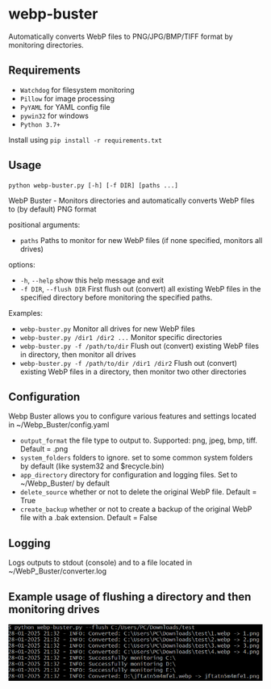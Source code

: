 # webp-buster
Automatically converts WebP files to PNG/JPG/BMP/TIFF format by monitoring directories.

## Requirements
- `Watchdog` for filesystem monitoring
- `Pillow` for image processing
- `PyYAML` for YAML config file
- `pywin32` for windows
- `Python 3.7+`

Install using `pip install -r requirements.txt`

##  Usage
`python webp-buster.py [-h] [-f DIR] [paths ...]`

WebP Buster - Monitors directories and automatically converts WebP files to (by default) PNG format

positional arguments:
- `paths`              Paths to monitor for new WebP files (if none specified,
                       monitors all drives)

options:
-  `-h`, `--help`           show this help message and exit
-  `-f DIR`, `--flush DIR`  First flush out (convert) all existing WebP files in
                       the specified directory before monitoring the specified
                       paths.

Examples:
- `webp-buster.py` Monitor all drives for new WebP files
- `webp-buster.py /dir1 /dir2 ...` Monitor specific directories
- `webp-buster.py -f /path/to/dir` Flush out (convert) existing WebP files in directory, then monitor all drives
- `webp-buster.py -f /path/to/dir /dir1 /dir2` Flush out (convert) existing WebP files in a directory, then monitor two other directories

## Configuration
Webp Buster allows you to configure various features and settings located in ~/Webp_Buster/config.yaml
- `output_format` the file type to output to. Supported: png, jpeg, bmp, tiff. Default = .png
- `system_folders` folders to ignore. set to some common system folders by default (like system32 and $recycle.bin)
- `app_directory` directory for configuration and logging files. Set to ~/Webp_Buster/ by default
- `delete_source` whether or not to delete the original WebP file. Default = True
- `create_backup` whether or not to create a backup of the original WebP file with a .bak extension. Default = False
  
## Logging
Logs outputs to stdout (console) and to a file located in ~/WebP_Buster/converter.log

## Example usage of flushing a directory and then monitoring drives
![Test Image](test.PNG)
